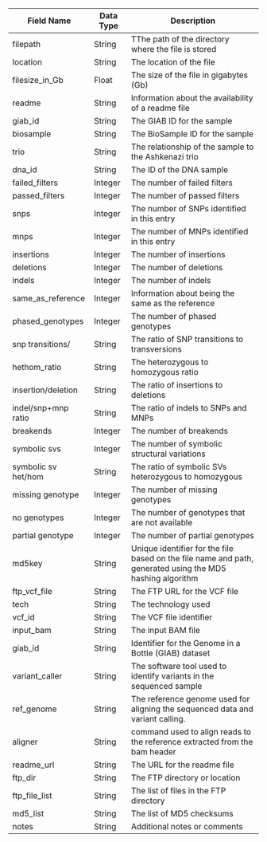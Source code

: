 | Field Name          | Data Type | Description                                                                                      |
|---------------------|-----------|--------------------------------------------------------------------------------------------------|
| filepath            | String    | TThe path of the directory where the file is stored    |
| location            | String    | The location of the file   |
| filesize_in_Gb      | Float     | The size of the file in gigabytes (Gb)     |
| readme              | String    | Information about the availability of a readme file   |
| giab_id        | String    | The GIAB ID for the sample|
| biosample           | String    | The BioSample ID for the sample    |
| trio                | String    | The relationship of the sample to the Ashkenazi trio  |
| dna_id              | String    | The ID of the DNA sample   |
| failed_filters      | Integer   | The number of failed filters   |
| passed_filters      | Integer   | The number of passed filters   |
| snps                | Integer   | The number of SNPs identified in this entry  |
| mnps                | Integer   | The number of MNPs identified in this entry |
| insertions          | Integer   | The number of insertions |
| deletions           | Integer   | The number of deletions  |
| indels              | Integer   | The number of indels     |
| same_as_reference   | Integer   | Information about being the same as the reference |
| phased_genotypes    | Integer   | The number of phased genotypes  |
| snp transitions/    | String    | The ratio of SNP transitions to transversions|
| hethom_ratio        | String    | The heterozygous to homozygous ratio   |
| insertion/deletion  | String    | The ratio of insertions to deletions  |
| indel/snp+mnp ratio | String    | The ratio of indels to SNPs and MNPs  |
| breakends           | Integer   | The number of breakends  |
| symbolic svs        | Integer   | The number of symbolic structural variations  |
| symbolic sv het/hom | String    | The ratio of symbolic SVs heterozygous to homozygous |
| missing genotype    | Integer   | The number of missing genotypes |
| no genotypes        | Integer   | The number of genotypes that are not available|
| partial genotype    | Integer   | The number of partial genotypes |
| md5key              | String    | Unique identifier for the file based on the file name and path, generated using the MD5 hashing algorithm |
| ftp_vcf_file        | String    | The FTP URL for the VCF file  |
| tech                | String    | The technology used   |
| vcf_id              | String    | The VCF file identifier  |
| input_bam           | String    | The input BAM file |
| giab_id             | String    | Identifier for the Genome in a Bottle (GIAB) dataset|
| variant_caller      | String    | The software tool used to identify variants in the sequenced sample  |
| ref_genome          | String    | The reference genome used for aligning the sequenced data and variant calling.   |
| aligner             | String    | command used to align reads to the reference extracted from the bam header   |
| readme_url          | String    | The URL for the readme file |
| ftp_dir             | String    | The FTP directory or location   |
| ftp_file_list       | String    | The list of files in the FTP directory                                                           |
| md5_list            | String    | The list of MD5 checksums  |
| notes               | String    | Additional notes or comments  |
